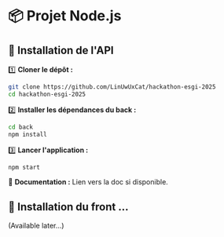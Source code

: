 # 📦 Projet Node.js

## 🚀 Installation de l'API

1️⃣ **Cloner le dépôt :**

```bash
git clone https://github.com/LinUwUxCat/hackathon-esgi-2025
cd hackathon-esgi-2025
```

2️⃣ **Installer les dépendances du back :**

```bash
cd back
npm install
```

3️⃣ **Lancer l'application :**

```bash
npm start
```

🔗 **Documentation :** Lien vers la doc si disponible.

## 🚀 Installation du front ...
(Available later...)

